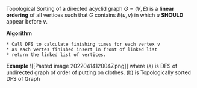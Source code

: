 Topological Sorting of a directed acyclid graph $G=(V,E)$ is a **linear ordering** of all vertices such that $G$ contains $E(u,v)$ in which $u$ **SHOULD** appear before $v$.

**Algorithm**
```
* Call DFS to calculate finishing times for each vertex v
* as each vertes finished insert in front of linked list
* return the linked list of vertices.
```

**Example**
![[Pasted image 20220414120047.png]]
where (a) is DFS of undirected graph of order of putting on clothes.
(b) is Topologically sorted DFS of Graph